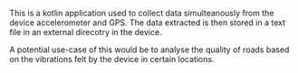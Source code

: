 This is a kotlin application used to collect data simulteanously from the device accelerometer and GPS. The data extracted is then stored in a text file in an external direcotry in the device. 

A potential use-case of this would be to analyse the quality of roads based on the vibrations felt by the device in certain locations. 

